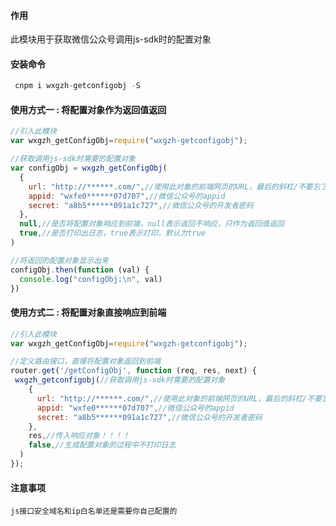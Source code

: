 #### 作用

此模块用于获取微信公众号调用js-sdk时的配置对象

#### 安装命令
``` javascript
 cnpm i wxgzh-getconfigobj -S
```
#### 使用方式一 : 将配置对象作为返回值返回
``` javascript
//引入此模块
var wxgzh_getConfigObj=require("wxgzh-getconfigobj");

//获取调用js-sdk时需要的配置对象
var configObj = wxgzh_getConfigObj(
  {
    url: "http://******.com/",//使用此对象的前端网页的URL，最后的斜杠/不要忘了哦
    appid: "wxfe0******07d707",//微信公众号的appid
    secret: "a8b5******091a1c727",//微信公众号的开发者密码
  },
  null,//是否将配置对象响应到前端，null表示返回不响应，只作为返回值返回
  true,//是否打印出日志，true表示打印，默认为true
)

//将返回的配置对象显示出来
configObj.then(function (val) {
  console.log("configObj:\n", val)
})
```
#### 使用方式二 : 将配置对象直接响应到前端
``` javascript
//引入此模块
var wxgzh_getConfigObj=require("wxgzh-getconfigobj");

//定义路由接口，直接将配置对象返回到前端
router.get('/getConfigObj', function (req, res, next) {
 wxgzh_getconfigobj(//获取调用js-sdk时需要的配置对象
    {
      url: "http://******.com/",//使用此对象的前端网页的URL，最后的斜杠/不要忘了哦
      appid: "wxfe0******07d707",//微信公众号的appid
      secret: "a8b5******091a1c727",//微信公众号的开发者密码
    },
    res,//传入响应对象！！！！
    false,//生成配置对象的过程中不打印日志
  )
});

```

#### 注意事项

    js接口安全域名和ip白名单还是需要你自己配置的
